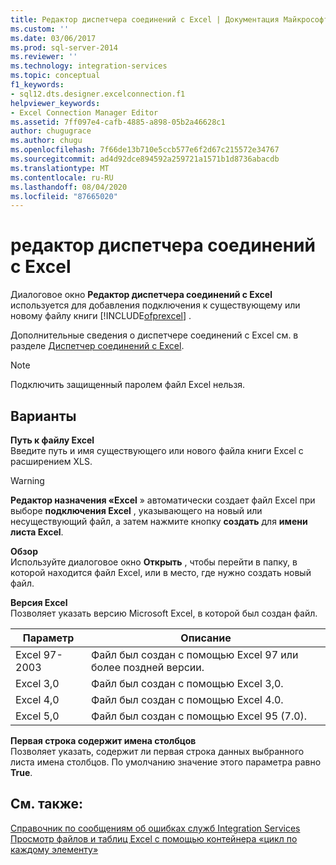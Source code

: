 ```yaml
---
title: Редактор диспетчера соединений с Excel | Документация Майкрософт
ms.custom: ''
ms.date: 03/06/2017
ms.prod: sql-server-2014
ms.reviewer: ''
ms.technology: integration-services
ms.topic: conceptual
f1_keywords:
- sql12.dts.designer.excelconnection.f1
helpviewer_keywords:
- Excel Connection Manager Editor
ms.assetid: 7ff097e4-cafb-4885-a898-05b2a46628c1
author: chugugrace
ms.author: chugu
ms.openlocfilehash: 7f66de13b710e5ccb577e6f2d67c215572e34767
ms.sourcegitcommit: ad4d92dce894592a259721a1571b1d8736abacdb
ms.translationtype: MT
ms.contentlocale: ru-RU
ms.lasthandoff: 08/04/2020
ms.locfileid: "87665020"
---
```

# <a name="excel-connection-manager-editor"></a>редактор диспетчера соединений с Excel
  Диалоговое окно **Редактор диспетчера соединений с Excel** используется для добавления подключения к существующему или новому файлу книги [!INCLUDE[ofprexcel](../includes/ofprexcel-md.md)] .  
  
 Дополнительные сведения о диспетчере соединений с Excel см. в разделе [Диспетчер соединений с Excel](connection-manager/excel-connection-manager.md).  
  
> [!NOTE]  
>  Подключить защищенный паролем файл Excel нельзя.  
  
## <a name="options"></a>Варианты  
 **Путь к файлу Excel**  
 Введите путь и имя существующего или нового файла книги Excel с расширением XLS.  
  
> [!WARNING]  
>  **Редактор назначения «Excel** » автоматически создает файл Excel при выборе **подключения Excel** , указывающего на новый или несуществующий файл, а затем нажмите кнопку **создать** для **имени листа Excel**.  
  
 **Обзор**  
 Используйте диалоговое окно **Открыть** , чтобы перейти в папку, в которой находится файл Excel, или в место, где нужно создать новый файл.  
  
 **Версия Excel**  
 Позволяет указать версию Microsoft Excel, в которой был создан файл.  
  
|Параметр|Описание|  
|------------|-----------------|  
|Excel 97-2003|Файл был создан с помощью Excel 97 или более поздней версии.|  
|Excel 3,0|Файл был создан с помощью Excel 3,0.|  
|Excel 4,0|Файл был создан с помощью Excel 4.0.|  
|Excel 5,0|Файл был создан с помощью Excel 95 (7.0).|  
  
 **Первая строка содержит имена столбцов**  
 Позволяет указать, содержит ли первая строка данных выбранного листа имена столбцов. По умолчанию значение этого параметра равно **True**.  
  
## <a name="see-also"></a>См. также:  
 [Справочник по сообщениям об ошибках служб Integration Services](../../2014/integration-services/integration-services-error-and-message-reference.md)   
 [Просмотр файлов и таблиц Excel с помощью контейнера «цикл по каждому элементу»](control-flow/foreach-loop-container.md)  
  
  
